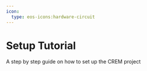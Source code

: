 ```yaml
---
icon:
  type: eos-icons:hardware-circuit
---
```

# Setup Tutorial

A step by step guide on how to set up the CREM project